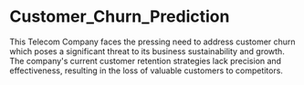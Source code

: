 # Customer_Churn_Prediction
This Telecom Company faces the pressing need to address customer churn which poses a significant threat to its business sustainability and growth. The company's current customer retention strategies lack precision and effectiveness, resulting in the loss of valuable customers to competitors.
